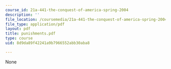 ```yaml
---
course_id: 21a-441-the-conquest-of-america-spring-2004
description: ''
file_location: /coursemedia/21a-441-the-conquest-of-america-spring-2004/8d9da89f42241a9b7966552abb30aba8_punishments.pdf
file_type: application/pdf
layout: pdf
title: punishments.pdf
type: course
uid: 8d9da89f42241a9b7966552abb30aba8

---
```

None